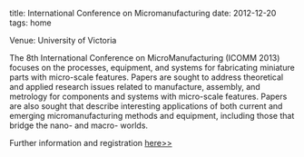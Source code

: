 title: International Conference on Micromanufacturing
date: 2012-12-20 
tags: home


Venue: University of Victoria

The 8th International Conference on MicroManufacturing (ICOMM 2013) focuses on the processes, equipment, and systems for fabricating miniature parts with micro-scale features. Papers are sought to address theoretical and applied research issues related to manufacture, assembly, and metrology for components and systems with micro-scale features. Papers are also sought that describe interesting applications of both current and emerging micromanufacturing methods and equipment, including those that bridge the nano- and macro- worlds. 

Further information and registration [here>>](http://icomm2013.northwestern.edu/)